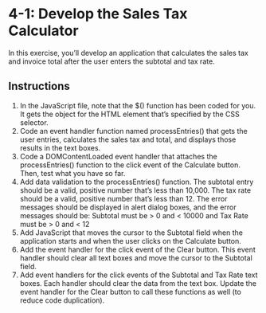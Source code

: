 # 4-1: Develop the Sales Tax Calculator
In this exercise, you’ll develop an application that calculates the sales tax and invoice total after the user enters the subtotal and tax rate.
## Instructions
1. In the JavaScript file, note that the $() function has been coded for you. It gets the object for the HTML element that’s specified by the CSS selector.
2. Code an event handler function named processEntries() that gets the user entries, calculates the sales tax and total, and displays those results in the text boxes.
3. Code a DOMContentLoaded event handler that attaches the processEntries() function to the click event of the Calculate button. Then, test what you have so far.
4. Add data validation to the processEntries() function. The subtotal entry should be a valid, positive number that’s less than 10,000. The tax rate should be a valid, positive number that’s less than 12. The error messages should be displayed in alert dialog boxes, and the error messages should be:
Subtotal must be > 0 and < 10000 and Tax Rate must be > 0 and < 12
5. Add JavaScript that moves the cursor to the Subtotal field when the application starts and when the user clicks on the Calculate button.
6. Add the event handler for the click event of the Clear button. This event handler should clear all text boxes and move the cursor to the Subtotal field.
7. Add event handlers for the click events of the Subtotal and Tax Rate text boxes. Each handler should clear the data from the text box. Update the event handler for the Clear button to call these functions as well (to reduce code duplication).